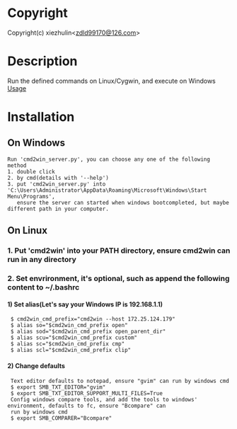 # Copyright
Copyright(c) xiezhulin\<zdld99170@126.com>

# Description
Run the defined commands on Linux/Cygwin, and execute on Windows
[Usage](https://github.com/xiezhulin/cmd2win/blob/master/cmd2win)

# Installation
## On Windows
    Run 'cmd2win_server.py', you can choose any one of the following method
    1. double click
    2. by cmd(details with '--help')
    3. put 'cmd2win_server.py' into 'C:\Users\Administrator\AppData\Roaming\Microsoft\Windows\Start Menu\Programs',
       ensure the server can started when windows bootcompleted, but maybe different path in your computer.
## On Linux
### 1. Put 'cmd2win' into your PATH directory, ensure cmd2win can run in any directory
### 2. Set envrironment, it's optional, such as append the following content to ~/.bashrc
#### 1) Set alias(Let's say your Windows IP is 192.168.1.1)
     $ cmd2win_cmd_prefix="cmd2win --host 172.25.124.179"
     $ alias so="$cmd2win_cmd_prefix open"
     $ alias sod="$cmd2win_cmd_prefix open_parent_dir"
     $ alias scu="$cmd2win_cmd_prefix custom"
     $ alias sc="$cmd2win_cmd_prefix cmp"
     $ alias scl="$cmd2win_cmd_prefix clip"
#### 2) Change defaults
     Text editor defaults to notepad, ensure "gvim" can run by windows cmd
     $ export SMB_TXT_EDITOR="gvim"
     $ export SMB_TXT_EDITOR_SUPPORT_MULTI_FILES=True
     Config windows compare tools, and add the tools to windows' environment, defaults to fc, ensure "Bcompare" can
     run by windows cmd
     $ export SMB_COMPARER="Bcompare"
